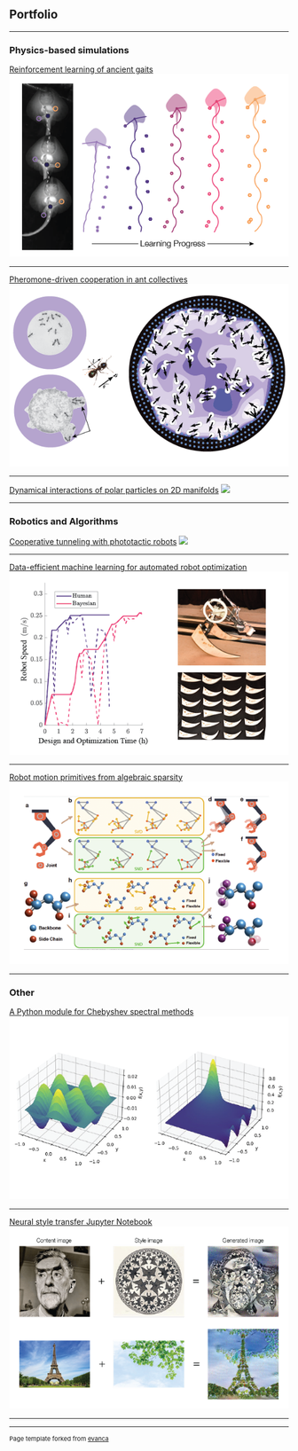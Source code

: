 ## Portfolio

---

### Physics-based simulations

[Reinforcement learning of ancient gaits](https://royalsocietypublishing.org/doi/full/10.1098/rsif.2020.0701)
<img src="images/RL.png?raw=true"/>

---
[Pheromone-driven cooperation in ant collectives](https://www.biorxiv.org/content/10.1101/2021.07.12.451633v1.abstract)
<img src="images/rants.png?raw=true"/>

---
[Dynamical interactions of polar particles on 2D manifolds](https://github.com/ffgiardina/spheroidal-dynamics)
<img src="images/spheroid.gif?raw=true"/>

---

### Robotics and Algorithms

[Cooperative tunneling with phototactic robots](https://www.biorxiv.org/content/10.1101/2021.07.12.451633v1.abstract)
<img src="images/rants.gif?raw=true"/>

---
[Data-efficient machine learning for automated robot optimization](https://ieeexplore.ieee.org/abstract/document/8263599)
<img src="images/bayesian.png?raw=true"/>

---
[Robot motion primitives from algebraic sparsity](https://arxiv.org/abs/2202.03150)
<img src="images/motion_primitives.png?raw=true"/>

---

### Other

[A Python module for Chebyshev spectral methods](https://github.com/ffgiardina/chebyspectral)
<img src="images/spectral.png?raw=true"/>

---
[Neural style transfer Jupyter Notebook](https://github.com/ffgiardina/NST)
<img src="images/nst.png?raw=true"/>

---




---
<p style="font-size:11px">Page template forked from <a href="https://github.com/evanca/quick-portfolio">evanca</a></p>
<!-- Remove above link if you don't want to attibute -->
